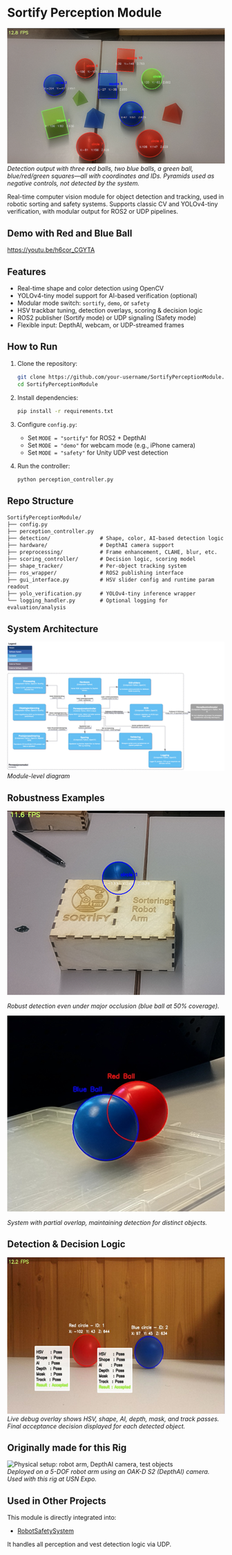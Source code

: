 # Sortify Perception Module

![Multi-object and class detection, pyramids ignored as control objects](media/demo.png)
*Detection output with three red balls, two blue balls, a green ball, blue/red/green squares—all with coordinates and IDs. Pyramids used as negative controls, not detected by the system.*

Real-time computer vision module for object detection and tracking, used in robotic sorting and safety systems. Supports classic CV and YOLOv4-tiny verification, with modular output for ROS2 or UDP pipelines.


## Demo with Red and Blue Ball

https://youtu.be/h6cor_CGYTA


## Features

- Real-time shape and color detection using OpenCV  
- YOLOv4-tiny model support for AI-based verification (optional)  
- Modular mode switch: `sortify`, `demo`, or `safety`  
- HSV trackbar tuning, detection overlays, scoring & decision logic  
- ROS2 publisher (Sortify mode) or UDP signaling (Safety mode)  
- Flexible input: DepthAI, webcam, or UDP-streamed frames  


## How to Run

1. Clone the repository:
   ```bash
   git clone https://github.com/your-username/SortifyPerceptionModule.git
   cd SortifyPerceptionModule
   ```

2. Install dependencies:
   ```bash
   pip install -r requirements.txt
   ```

3. Configure `config.py`:
   - Set `MODE = "sortify"` for ROS2 + DepthAI
   - Set `MODE = "demo"` for webcam mode (e.g., iPhone camera)
   - Set `MODE = "safety"` for Unity UDP vest detection

4. Run the controller:
   ```bash
   python perception_controller.py
   ```


## Repo Structure

```
SortifyPerceptionModule/
├── config.py
├── perception_controller.py
├── detection/                # Shape, color, AI-based detection logic
├── hardware/                 # DepthAI camera support
├── preprocessing/            # Frame enhancement, CLAHE, blur, etc.
├── scoring_controller/       # Decision logic, scoring model
├── shape_tracker/            # Per-object tracking system
├── ros_wrapper/              # ROS2 publishing interface
├── gui_interface.py          # HSV slider config and runtime param readout
├── yolo_verification.py      # YOLOv4-tiny inference wrapper
└── logging_handler.py        # Optional logging for evaluation/analysis
```


## System Architecture

![Perception module C4 diagram](media/diagram.png)
*Module-level diagram*


## Robustness Examples

![Occlusion test: blue ball 50% covered](media/occlusion2.png)

*Robust detection even under major occlusion (blue ball at 50% coverage).*

![Occlusion test: red and blue balls partially overlapping](media/occlusion.jpg)

*System with partial overlap, maintaining detection for distinct objects.*


## Detection & Decision Logic

![System scoring and acceptance overlay](media/decision.png)
*Live debug overlay shows HSV, shape, AI, depth, mask, and track passes. Final acceptance decision displayed for each detected object.*


## Originally made for this Rig

![Physical setup: robot arm, DepthAI camera, test objects](media/setup.png)  
*Deployed on a 5-DOF robot arm using an OAK-D S2 (DepthAI) camera. Used with this rig at USN Expo.*


## Used in Other Projects

This module is directly integrated into:  
- [RobotSafetySystem](https://github.com/azichi/projecthub/RobotSafetySystem)

It handles all perception and vest detection logic via UDP.
